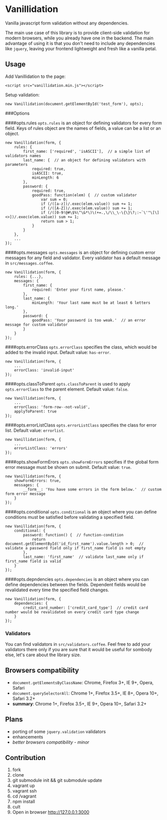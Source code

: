 Vanillidation
==================

Vanilla javascript form validation without any dependencies.

The main use case of this library is to provide client-side validation for modern browsers, while you already have one in the backend. The main advantage of using it is that you don't need to include any dependencies like `jquery`, leaving your frontend lightweight and fresh like a vanilla petal.

Usage
-----

Add Vanillidation to the page:
```
<script src="vanillidation.min.js"></script>
```

Setup validation:
```
new Vanillidation(document.getElementById('test_form'), opts);
```

###Options

####opts.rules
`opts.rules` is an object for defining validators for every form field. Keys of rules object are the names of fields, a value can be a list or an object.

```
new Vanillidation(form, {
    rules: {
        first_name: ['required', 'isASCII'],  // a simple list of validators names
        last_name: {  // an object for defining validators with parameters
            required: true,
            isASCII: true,
            minLength: 6
        },
        password: {
            required: true,
            goodPass: function(elem) {  // custom validator
                var sum = 0;
                if (/([a-z])/.exec(elem.value)) sum += 1;
                if (/([A-Z])/.exec(elem.value)) sum += 1;
                if (/([0-9!@#\$%\^\&*\)\(+=.,\/\\_\-\{\}\?;:~`\'"\[\]<>])/.exec(elem.value)) sum += 1;
                return sum > 1;
            }
        }
    },
    ...
});
```

####opts.messages
`opts.messages` is an object for defining custom error messages for any field and validator.
Every validator has a default message in `src/messages.coffee`.
```
new Vanillidation(form, {
    rules: {...},
    messages: {
        first_name: {
            required: 'Enter your first name, please.'
        },
        last_name: {
            minLength: 'Your last name must be at least 6 letters long.'
        },
        password: {
            goodPass: 'Your password is too weak.'  // an error message for custom validator
        }
    }
});
```

####opts.errorClass
`opts.errorClass` specifies the class, which would be added to the invalid input.
Default value: `has-error`.
```
new Vanillidation(form, {
    ...
    errorClass: 'invalid-input'
});
```

####opts.classToParent
`opts.classToParent` is used to apply `opts.errorClass` to the parent element.
Default value: `false`.
```
new Vanillidation(form, {
    ...
    errorClass: 'form-row--not-valid',
    applyToParent: true
});
```

####opts.errorListClass
`opts.errorListClass` specifies the class for error list.
Default value: `errorlist`.
```
new Vanillidation(form, {
    ...
    errorListClass: 'errors'
});
```

####opts.showFormErors
`opts.showFormErrors` specifies if the global form error message must be shown on submit.
Default value: `true`.
```
new Vanillidation(form, {
    showFormErrors: true,
    messages: {
        __form__: 'You have some errors in the form below.'  // custom form error message
    }
});
```

####opts.conditional
`opts.conditional` is an object where you can define conditions must be satisfied before validating a specified field.
```
new Vanillidation(form, {
    conditional: {
        password: function() {  // function-condition
            return document.getElementById('id_first_name').value.length > 0;  // validate a password field only if first_name field is not empty
        },
        last_name: 'first_name'  // validate last_name only if first_name field is valid
    }
});
```

####opts.depndencies
`opts.dependencies` is an object where you can define dependencies between the fields. Dependent fields would be revalidated every time the specified field changes.
```
new Vanillidation(form, {
    dependencies: {
        credit_card_number: ['credit_card_type']  // credit card number would be revalidated on every credit card type change
    }
});
```

### Validators
You can find validators in `src/validators.coffee`. Feel free to add your validators there only if you are sure that it would be useful for sombody else, let's care about the library size.


Browsers compatibility
----------------------

- `document.getElementsByClassName`: Chrome, Firefox 3+, IE 9+, Opera, Safari
- `document.querySelectorAll`: Chrome 1+, Firefox 3.5+, IE 8+, Opera 10+, Safari 3.2+
- **summary**: Chrome 1+, Firefox 3.5+, IE 9+, Opera 10+, Safari 3.2+

Plans
-----

- porting of some `jquery.validation` validators
- enhancements
- *better browsers compatibility - minor*

Contribution
------------

1. fork
2. clone
3. git submodule init && git submodule update
4. vagrant up
5. vagrant ssh
6. cd /vagrant
7. npm install
8. cult
9. Open in browser http://127.0.0.1:3000
